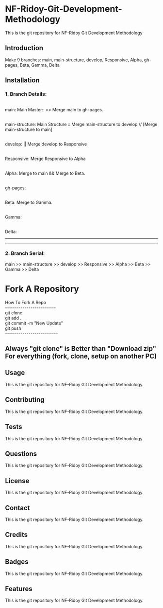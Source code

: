 # NF-Ridoy-Git-Development-Methodology
This is the git repository for NF-Ridoy Git Development Methodology
## Introduction
Make 9 branches: main, main-structure, develop, Responsive, Alpha, gh-pages, Beta, Gamma, Delta

## Installation
### 1. Branch Details:
<br> main: Main Master::  >> Merge main to gh-pages.
    
<br> main-structure: Main Structure :: Merge main-structure to develop // [Merge main-structure to main]
    
<br> develop: || Merge develop to Responsive
    
<br> Responsive: Merge Responsive to Alpha
    
<br> Alpha: Merge to main && Merge to Beta.
    
<br> gh-pages: 
    
<br> Beta: Merge to Gamma.
    
<br> Gamma:
    
<br> Delta:
    <hr>
    <hr>
### 2. Branch Serial:
main >> main-structure >> develop >> Responsive >> Alpha >> Beta >> Gamma >> Delta

# Fork A Repository
How To Fork A Repo <br>
-------------------------- <br>
git clone <HTTP Link> <br>
git add . <br>
git commit -m "New Update" <br>
git push <br>
--------------------------- <br>
## Always "git clone" is Better than "Download zip" For everything (fork, clone, setup on another PC) <br>
   
## Usage
This is the git repository for NF-Ridoy Git Development Methodology.
## Contributing
This is the git repository for NF-Ridoy Git Development Methodology.
## Tests
This is the git repository for NF-Ridoy Git Development Methodology.
## Questions
This is the git repository for NF-Ridoy Git Development Methodology.
## License
This is the git repository for NF-Ridoy Git Development Methodology.
## Contact
This is the git repository for NF-Ridoy Git Development Methodology.
## Credits
This is the git repository for NF-Ridoy Git Development Methodology.
## Badges
This is the git repository for NF-Ridoy Git Development Methodology.
## Features
This is the git repository for NF-Ridoy Git Development Methodology.



